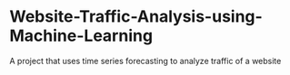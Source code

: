 # Website-Traffic-Analysis-using-Machine-Learning
A project that uses time series forecasting to analyze traffic of a website
